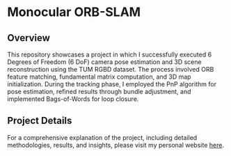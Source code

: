 # Monocular ORB-SLAM

## Overview

This repository showcases a project in which I successfully executed 6 Degrees of Freedom (6 DoF) camera pose estimation and 3D scene reconstruction using the TUM RGBD dataset. The process involved ORB feature matching, fundamental matrix computation, and 3D map initialization. During the tracking phase, I employed the PnP algorithm for pose estimation, refined results through bundle adjustment, and implemented Bags-of-Words for loop closure.

## Project Details

For a comprehensive explanation of the project, including detailed methodologies, results, and insights, please visit my personal website [here](https://ric1779.github.io/MyWebsite/projects/slam/).